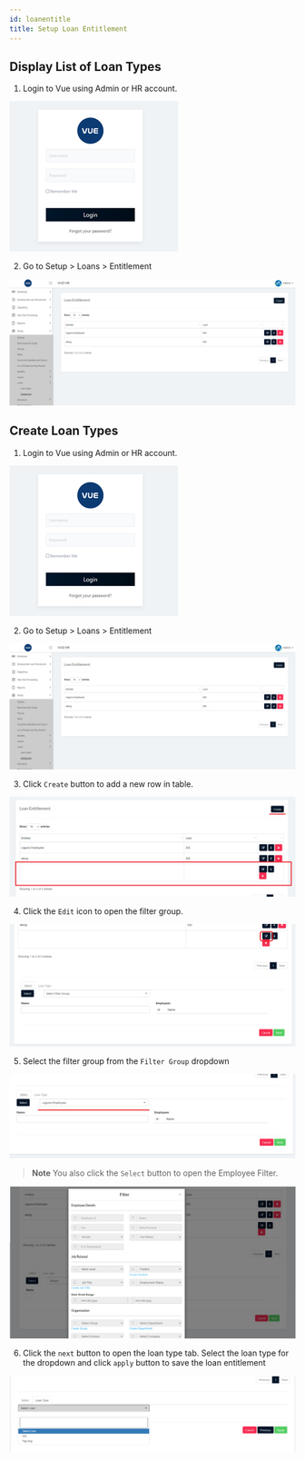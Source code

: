 ```yaml
---
id: loanentitle
title: Setup Loan Entitlement
---
```


## Display List of Loan Types
1. Login to Vue using Admin or HR account. 

![alt-text](assets/Picture2.png)

2. Go to Setup > Loans > Entitlement

![alt-text](assets/loanent/1.png)

## Create Loan Types

1. Login to Vue using Admin or HR account. 

![alt-text](assets/Picture2.png)

2. Go to Setup > Loans > Entitlement

![alt-text](assets/loanent/1.png)

3. Click `Create` button to add a new row in table.

![alt-text](assets/loanent/2.png)

4. Click the `Edit` icon to open the filter group.

![alt-text](assets/loanent/3.png)

5. Select the filter group from the `Filter Group` dropdown 

![alt-text](assets/loanent/4.png)

> **Note** You also click the `Select` button to open the Employee Filter.

![alt-text](assets/loanent/5.png)

6. Click the `next` button to open the loan type tab. Select the loan type for the dropdown and click `apply` button to save the loan entitlement

![alt-text](assets/loanent/6.png)
